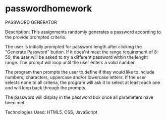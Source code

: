# passwordhomework
PASSWORD GENERATOR 

Description: This assignments randomly generates a password according to the provide prompted criteria.  

The user is initially prompted for password length after clicking the "Generate Password" button. If it does'nt meet the range requirement of 8-50, the user will be asked to try a different password within the lenght range. The prompt will loop until the user enters a valid number. 

The program then prompts the user to define if they would like to include numbers, characters, uppercase and/or lowercase letters. If the user selects none to all criteria, the program will ask it to select at least each one and will loop back through the prompts.

The password will display in the password box once all parameters have been met.

Technologies Used: HTML5, CSS, JavaScript 